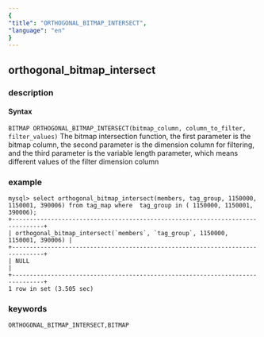 ```yaml
---
{
"title": "ORTHOGONAL_BITMAP_INTERSECT",
"language": "en"
}
---
```


<!-- 
Licensed to the Apache Software Foundation (ASF) under one
or more contributor license agreements.  See the NOTICE file
distributed with this work for additional information
regarding copyright ownership.  The ASF licenses this file
to you under the Apache License, Version 2.0 (the
"License"); you may not use this file except in compliance
with the License.  You may obtain a copy of the License at
  http://www.apache.org/licenses/LICENSE-2.0
Unless required by applicable law or agreed to in writing,
software distributed under the License is distributed on an
"AS IS" BASIS, WITHOUT WARRANTIES OR CONDITIONS OF ANY
KIND, either express or implied.  See the License for the
specific language governing permissions and limitations
under the License.
-->

## orthogonal_bitmap_intersect
### description
#### Syntax

`BITMAP ORTHOGONAL_BITMAP_INTERSECT(bitmap_column, column_to_filter, filter_values)`
The bitmap intersection function, the first parameter is the bitmap column, the second parameter is the dimension column for filtering, and the third parameter is the variable length parameter, which means different values of the filter dimension column

### example

```
mysql> select orthogonal_bitmap_intersect(members, tag_group, 1150000, 1150001, 390006) from tag_map where  tag_group in ( 1150000, 1150001, 390006);
+-------------------------------------------------------------------------------+
| orthogonal_bitmap_intersect(`members`, `tag_group`, 1150000, 1150001, 390006) |
+-------------------------------------------------------------------------------+
| NULL                                                                          |
+-------------------------------------------------------------------------------+
1 row in set (3.505 sec)

```

### keywords

    ORTHOGONAL_BITMAP_INTERSECT,BITMAP
